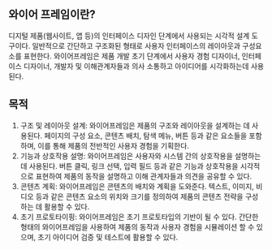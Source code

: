 ## 와이어 프레임이란?

디지털 제품(웹사이트, 앱 등)의 인터페이스 디자인 단계에서 사용되는 시각적 설계 도구이다. 일반적으로 간단하고 구조화된 형태로 사용자 인터페이스의 레이아웃과 구성요소를 표현한다. 와이어프레임은 제품 개발 초기 단계에서 사용자 경험 디자이너, 인터페이스 디자이너, 개발자 및 이해관계자들과 의사 소통하고 아이디어를 시각화하는데 사용된다.

## 목적

1. 구조 및 레이아웃 설계: 와이어프레임은 제품의 구조와 레이아웃을 설계하는 데 사용된다. 페이지의 구성 요소, 콘텐츠 배치, 탐색 메뉴, 버튼 등과 같은 요소들을 포함하며, 이를 통해 제품의 전반적인 사용자 경험을 기획한다.
2. 기능과 상호작용 설명: 와이어프레임은 사용자와 시스템 간의 상호작용을 설명하는 데 사용된다. 버튼 클릭, 링크 선택, 입력 필드 등과 같은 기능과 상호작용을 시각적으로 표현하여 제품의 동작을 설명하고 이해 관계자들과 의견을 공유할 수 있다.
3. 콘텐츠 계획: 와이어프레임은 콘텐츠의 배치와 계획을 도와준다. 텍스트, 이미지, 비디오 등과 같은 콘텐츠 요소의 위치와 크기를 정의하여 제품의 콘텐츠 전략을 구성하는 데 활용할 수 있다.
4. 초기 프로토타이핑: 와이어프레임은 초기 프로토타입의 기반이 될 수 있다. 간단한 형태의 와이어프레임을 사용하여 제품의 동작과 사용자 경험을 시뮬레이션 할 수 있으며, 초기 아이디어 검증 및 테스트에 활용할 수 있다.

